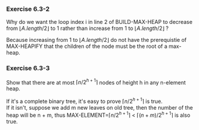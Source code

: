 ### Exercise 6.3-2

Why do we want the loop index i in line 2 of BUILD-MAX-HEAP to decrease from
$\lfloor A.length/2 \rfloor$ to 1 rather than increase from 1 to $\lfloor A.length/2 \rfloor$ ?

Because increasing from 1 to $\lfloor A.length/2 \rfloor$ do not have the prerequistie of MAX-HEAPIFY that the children of the node must be the root of a max-heap.

### Exercise 6.3-3

Show that there are at most $\lceil n/2^{h+1} \rceil$ nodes of height h in any n-element heap.

If it's a complete binary tree, it's easy to prove $\lceil n/2^{h+1} \rceil$ is true.  
If it isn't, suppose we add m new leaves on old tree, then the number of the heap will be n + m, thus
MAX-ELEMENT=$\lceil n/2^{h+1} \rceil$ < $\lceil (n + m)/2^{h+1} \rceil$
is also true.